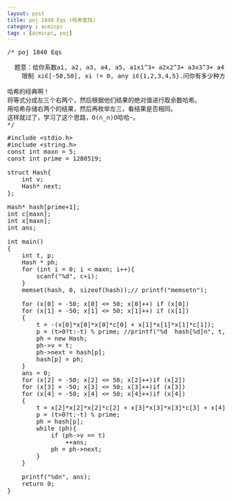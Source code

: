 ```yaml
---
layout: post
title: poj 1840 Eqs (哈希查找)
category : acmicpc
tags : [acmicpc, poj]
---
```


<pre>/* poj 1840 Eqs    
    
  题意：给你系数a1, a2, a3, a4, a5, a1x1^3+ a2x2^3+ a3x3^3+ a4x4^3+ a5x5^3=0,    
    限制 xi∈[-50,50], xi != 0, any i∈{1,2,3,4,5}.问你有多少种方法。    
    
哈希的经典啊！    
将等式分成左三个右两个，然后根据他们结果的绝对值进行取余数哈希。    
用哈希存储右两个的结果，然后再枚举左三，看结果是否相同。    
这样就过了，学习了这个思路，O(∩_∩)O哈哈~。    
*/</pre>    
<!--more-->    
<pre>#include &lt;stdio.h&gt;    
#include &lt;string.h&gt;    
const int maxn = 5;    
const int prime = 1280519;    
    
struct Hash{    
    int v;    
    Hash* next;    
};    
    
Hash* hash[prime+1];    
int c[maxn];    
int x[maxn];    
int ans;    
    
int main()    
{    
    int t, p;     
    Hash * ph;    
    for (int i = 0; i &lt; maxn; i++){    
        scanf("%d", c+i);    
    }    
    memset(hash, 0, sizeof(hash));// printf("memsetn");    
    
    for (x[0] = -50; x[0] &lt;= 50; x[0]++) if (x[0])    
    for (x[1] = -50; x[1] &lt;= 50; x[1]++) if (x[1])    
    {    
        t = -(x[0]*x[0]*x[0]*c[0] + x[1]*x[1]*x[1]*c[1]);    
        p = (t&gt;0?t:-t) % prime; //printf("%d  hash[%d]n", t, p);    
        ph = new Hash;    
        ph-&gt;v = t;    
        ph-&gt;next = hash[p];    
        hash[p] = ph;    
    }    
    ans = 0;    
    for (x[2] = -50; x[2] &lt;= 50; x[2]++)if (x[2])    
    for (x[3] = -50; x[3] &lt;= 50; x[3]++)if (x[3])    
    for (x[4] = -50; x[4] &lt;= 50; x[4]++)if (x[4])    
    {    
        t = x[2]*x[2]*x[2]*c[2] + x[3]*x[3]*x[3]*c[3] + x[4]*x[4]*x[4]*c[4];    
        p = (t&gt;0?t:-t) % prime;     
        ph = hash[p];    
        while (ph){    
            if (ph-&gt;v == t)    
                ++ans;    
            ph = ph-&gt;next;    
        }    
    }    
    
    printf("%dn", ans);    
    return 0;    
}</pre>